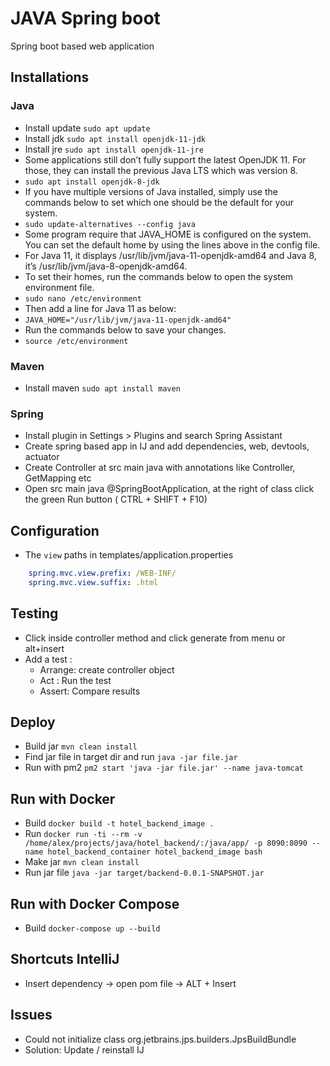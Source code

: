 JAVA Spring boot
================
Spring boot based web application

## Installations
### Java
- Install update `sudo apt update`
- Install jdk `sudo apt install openjdk-11-jdk`
- Install jre `sudo apt install openjdk-11-jre`
- Some applications still don’t fully support the latest OpenJDK 11. For those, they can install the previous Java LTS which was version 8.
- `sudo apt install openjdk-8-jdk`
- If you have multiple versions of Java installed, simply use the commands below to set which one should be the default for your system.
- `sudo update-alternatives --config java`
- Some program require that JAVA_HOME is configured on the system. You can set the default home by using the lines above in the config file.
- For Java 11, it displays /usr/lib/jvm/java-11-openjdk-amd64 and Java 8, it’s /usr/lib/jvm/java-8-openjdk-amd64.
- To set their homes, run the commands below to open the system environment file.
- `sudo nano /etc/environment`
- Then add a line for Java 11 as below:
- `JAVA_HOME="/usr/lib/jvm/java-11-openjdk-amd64"`
- Run the commands below to save your changes.
- `source /etc/environment`

### Maven
- Install maven `sudo apt install maven`
 

### Spring
- Install plugin in Settings > Plugins and search Spring Assistant
- Create spring based app in IJ and add dependencies, web, devtools, actuator
- Create Controller at src main java with annotations like Controller, GetMapping etc
- Open src main java @SpringBootApplication, at the right of class click the green Run button ( CTRL + SHIFT + F10) 


## Configuration
- The `view` paths in templates/application.properties
```yaml
    spring.mvc.view.prefix: /WEB-INF/
    spring.mvc.view.suffix: .html
```

## Testing
- Click inside controller method and click generate from menu or alt+insert
- Add a test : 
    - Arrange: create controller object
    - Act : Run the test
    - Assert: Compare results


## Deploy
- Build jar `mvn clean install`
- Find jar file in target dir and run `java -jar file.jar`
- Run with pm2 `pm2 start 'java -jar file.jar' --name java-tomcat`


## Run with Docker
- Build `docker build -t hotel_backend_image .`
- Run `docker run -ti --rm -v /home/alex/projects/java/hotel_backend/:/java/app/ -p 8090:8090 --name hotel_backend_container hotel_backend_image bash`
- Make jar `mvn clean install`
- Run jar file `java -jar target/backend-0.0.1-SNAPSHOT.jar`

## Run with Docker Compose
- Build `docker-compose up --build`



## Shortcuts IntelliJ
- Insert dependency -> open pom file -> ALT + Insert



## Issues
- Could not initialize class org.jetbrains.jps.builders.JpsBuildBundle
- Solution: Update / reinstall IJ
